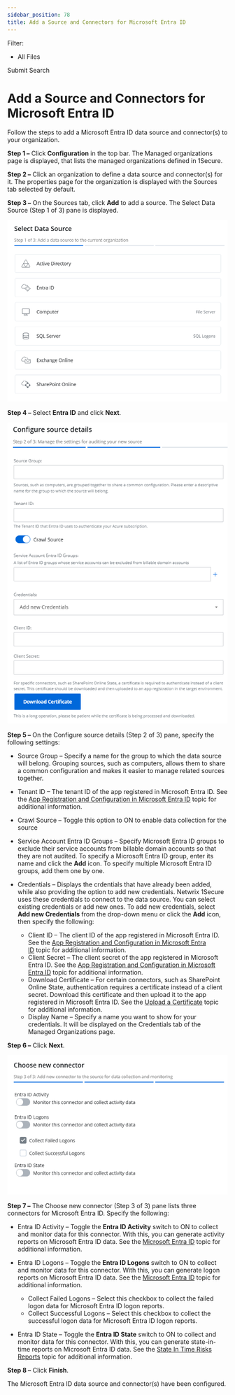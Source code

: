 ```yaml
---
sidebar_position: 78
title: Add a Source and Connectors for Microsoft Entra ID
---
```


Filter: 

* All Files

Submit Search

# Add a Source and Connectors for Microsoft Entra ID

Follow the steps to add a Microsoft Entra ID data source and connector(s) to your organization.

**Step 1 –** Click **Configuration** in the top bar. The Managed organizations page is displayed, that lists the managed organizations defined in 1Secure.

**Step 2 –** Click an organization to define a data source and connector(s) for it. The properties page for the organization is displayed with the Sources tab selected by default.

**Step 3 –** On the Sources tab, click **Add** to add a source. The Select Data Source (Step 1 of 3) pane is displayed.

![Select Data Source (Step 1 of 3) pane](../../../../Resources/Images/1Secure/AddSources_Exchange.png "Select Data Source (Step 1 of 3) pane")

**Step 4 –** Select **Entra ID** and click **Next**.

![Configure Source Details (Step 2 of 3) pane](../../../../Resources/Images/1Secure/Entra_ConfigSourceDetails(Step2of3).png "Configure Source Details (Step 2 of 3) pane")

**Step 5 –** On the Configure source details (Step 2 of 3) pane, specify the following settings:

* Source Group – Specify a name for the group to which the data source will belong. Grouping sources, such as computers, allows them to share a common configuration and makes it easier to manage related sources together.
* Tenant ID – The tenant ID of the app registered in Microsoft Entra ID. See the [App Registration and Configuration in Microsoft Entra ID](../../../Configuration/EntraID/RegisterConfig "App Registration and Configuration in Microsoft Entra ID") topic for additional information.
* Crawl Source – Toggle this option to ON to enable data collection for the source
* Service Account Entra ID Groups – Specify Microsoft Entra ID groups to exclude their service accounts from billable domain accounts so that they are not audited. To specify a Microsoft Entra ID group, enter its name and click the **Add** icon. To specify multiple Microsoft Entra ID groups, add them one by one.
* Credentials – Displays the crdentials that have already been added, while also providing the option to add new credentials. Netwrix 1Secure uses these credentials to connect to the data source. You can select existing credentials or add new ones. To add new credentials, select **Add new Credentials** from the drop-down menu or click the **Add** icon, then specify the following:

  * Client ID – The client ID of the app registered in Microsoft Entra ID. See the [App Registration and Configuration in Microsoft Entra ID](../../../Configuration/EntraID/RegisterConfig "App Registration and Configuration in Microsoft Entra ID") topic for additional information.
  * Client Secret – The client secret of the app registered in Microsoft Entra ID. See the [App Registration and Configuration in Microsoft Entra ID](../../../Configuration/EntraID/RegisterConfig "App Registration and Configuration in Microsoft Entra ID") topic for additional information.
  * Download Certificate – For certain connectors, such as SharePoint Online State, authentication requires a certificate instead of a client secret. Download this certificate and then upload it to the app registered in Microsoft Entra ID. See the [Upload a Certificate](../../../Configuration/EntraID/RegisterConfig#Upload "Upload a Certificate") topic for additional information.
  * Display Name – Specify a name you want to show for your credentials. It will be displayed on the Credentials tab of the Managed Organizations page.

**Step 6 –** Click **Next**.

![Choose New Connector (Step 3 of 3) pane](../../../../Resources/Images/1Secure/Entra_Connector(Step3of3).png "Choose New Connector (Step 3 of 3) pane")

**Step 7 –** The Choose new connector (Step 3 of 3) pane lists three connectors for Microsoft Entra ID. Specify the following:

* Entra ID Activity – Toggle the **Entra ID Activity** switch to ON to collect and monitor data for this connector. With this, you can generate activity reports on Microsoft Entra ID data. See the [Microsoft Entra ID](../../SearchAndReports/Activity#Microsof "Microsoft Entra ID") topic for additional information.
* Entra ID Logons – Toggle the **Entra ID Logons** switch to ON to collect and monitor data for this connector. With this, you can generate logon reports on Microsoft Entra ID data. See the [Microsoft Entra ID](../../SearchAndReports/Activity#Microsof "Microsoft Entra ID") topic for additional information.

  * Collect Failed Logons – Select this checkbox to collect the failed logon data for Microsoft Entra ID logon reports.
  * Collect Successful Logons – Select this checkbox to collect the successful logon data for Microsoft Entra ID logon reports.

* Entra ID State – Toggle the **Entra ID State** switch to ON to collect and monitor data for this connector. With this, you can generate state-in-time reports on Microsoft Entra ID data. See the [State In Time Risks Reports](../../SearchAndReports/StateInTime "State In Time Risks Reports") topic for additional information.

**Step 8 –** Click **Finish**.

The Microsoft Entra ID data source and connector(s) have been configured.
